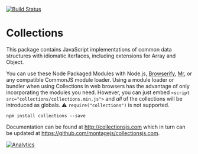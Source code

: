 [![Build Status](https://travis-ci.org/kriskowal/collections.png?branch=v2)](http://travis-ci.org/montagejs/collections)

# Collections

This package contains JavaScript implementations of common data
structures with idiomatic iterfaces, including extensions for Array and
Object.

You can use these Node Packaged Modules with Node.js, [Browserify][],
[Mr][], or any compatible CommonJS module loader.  Using a module loader
or bundler when using Collections in web browsers has the advantage of
only incorporating the modules you need.  However, you can just embed
`<script src="collections/collections.min.js">` and *all* of the
collections will be introduced as globals.  :warning:
`require("collections")` is not supported.

```
npm install collections --save
```

[Browserify]: https://github.com/substack/node-browserify
[Mr]: https://github.com/montagejs/mr

Documentation can be found at http://collectionsjs.com which in turn can be
updated at https://github.com/montagejs/collectionsjs.com.

[![Analytics](https://ga-beacon.appspot.com/UA-51771141-2/collections/readme)](https://github.com/igrigorik/ga-beacon)

